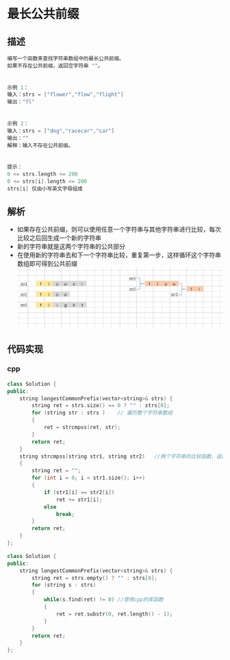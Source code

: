 # 最长公共前缀

## 描述
```c
编写一个函数来查找字符串数组中的最长公共前缀。
如果不存在公共前缀，返回空字符串 ""。

 
示例 1：
输入：strs = ["flower","flow","flight"]
输出："fl"


示例 2：
输入：strs = ["dog","racecar","car"]
输出：""
解释：输入不存在公共前缀。


提示：
0 <= strs.length <= 200
0 <= strs[i].length <= 200
strs[i] 仅由小写英文字母组成
```

## 解析
- 如果存在公共前缀，则可以使用任意一个字符串与其他字符串进行比较，每次比较之后回生成一个新的字符串
- 新的字符串就是这两个字符串的公共部分
- 在使用新的字符串去和下一个字符串比较，重复第一步，这样循环这个字符串数组即可得到公共前缀
![解析](1.jpg)


## 代码实现

### cpp
```cpp
class Solution {
public:
    string longestCommonPrefix(vector<string>& strs) {
        string ret = strs.size() == 0 ? "" : strs[0];
        for (string str : strs )    // 遍历整个字符串数组
        {
            ret = strcmpss(ret, str);
        }
        return ret;
    }
    string strcmpss(string str1, string str2)   //两个字符串的比较函数，返回公共部分
    {
        string ret = "";
        for (int i = 0; i < str1.size(); i++)
        {
            if (str1[i] == str2[i])
                ret += str1[i];
            else
                break;
        }
        return ret;
    }
};
```
```cpp
class Solution {
public:
    string longestCommonPrefix(vector<string>& strs) {
        string ret = strs.empty() ? "" : strs[0];
        for (string s : strs)
        {
            while(s.find(ret) != 0) //使用cpp的库函数
            {
                ret = ret.substr(0, ret.length() - 1);
            }
        }
        return ret;
    }
};
```